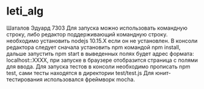 # leti_alg
Шаталов Эдуард 7303
Для запуска можно использовать командную строку, либо редактор поддерживающий командную строку. необходимо установить nodejs 10.15.X если он не установлен.
В консоли редактора следует сначала установить npm командой npm install, дальше запустить
npm start в выведенных полях будет адрес формата: localhost::XXXX, при запуске в браузере отобразится страница с полями для ввода.
Для запуска тестов в консоли необходимо прописать npm test, сами тесты находятся в директории test/test.js Для юнит-тестирования использовался фреймворк mocha.
